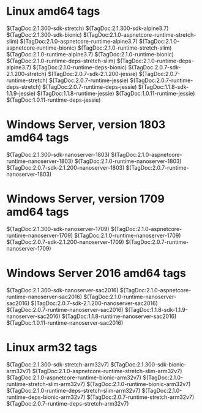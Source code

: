 # Linux amd64 tags

$(TagDoc:2.1.300-sdk-stretch)
$(TagDoc:2.1.300-sdk-alpine3.7)
$(TagDoc:2.1.300-sdk-bionic)
$(TagDoc:2.1.0-aspnetcore-runtime-stretch-slim)
$(TagDoc:2.1.0-aspnetcore-runtime-alpine3.7)
$(TagDoc:2.1.0-aspnetcore-runtime-bionic)
$(TagDoc:2.1.0-runtime-stretch-slim)
$(TagDoc:2.1.0-runtime-alpine3.7)
$(TagDoc:2.1.0-runtime-bionic)
$(TagDoc:2.1.0-runtime-deps-stretch-slim)
$(TagDoc:2.1.0-runtime-deps-alpine3.7)
$(TagDoc:2.1.0-runtime-deps-bionic)
$(TagDoc:2.0.7-sdk-2.1.200-stretch)
$(TagDoc:2.0.7-sdk-2.1.200-jessie)
$(TagDoc:2.0.7-runtime-stretch)
$(TagDoc:2.0.7-runtime-jessie)
$(TagDoc:2.0.7-runtime-deps-stretch)
$(TagDoc:2.0.7-runtime-deps-jessie)
$(TagDoc:1.1.8-sdk-1.1.9-jessie)
$(TagDoc:1.1.8-runtime-jessie)
$(TagDoc:1.0.11-runtime-jessie)
$(TagDoc:1.0.11-runtime-deps-jessie)

# Windows Server, version 1803 amd64 tags

$(TagDoc:2.1.300-sdk-nanoserver-1803)
$(TagDoc:2.1.0-aspnetcore-runtime-nanoserver-1803)
$(TagDoc:2.1.0-runtime-nanoserver-1803)
$(TagDoc:2.0.7-sdk-2.1.200-nanoserver-1803)
$(TagDoc:2.0.7-runtime-nanoserver-1803)

# Windows Server, version 1709 amd64 tags

$(TagDoc:2.1.300-sdk-nanoserver-1709)
$(TagDoc:2.1.0-aspnetcore-runtime-nanoserver-1709)
$(TagDoc:2.1.0-runtime-nanoserver-1709)
$(TagDoc:2.0.7-sdk-2.1.200-nanoserver-1709)
$(TagDoc:2.0.7-runtime-nanoserver-1709)

# Windows Server 2016 amd64 tags

$(TagDoc:2.1.300-sdk-nanoserver-sac2016)
$(TagDoc:2.1.0-aspnetcore-runtime-nanoserver-sac2016)
$(TagDoc:2.1.0-runtime-nanoserver-sac2016)
$(TagDoc:2.0.7-sdk-2.1.200-nanoserver-sac2016)
$(TagDoc:2.0.7-runtime-nanoserver-sac2016)
$(TagDoc:1.1.8-sdk-1.1.9-nanoserver-sac2016)
$(TagDoc:1.1.8-runtime-nanoserver-sac2016)
$(TagDoc:1.0.11-runtime-nanoserver-sac2016)

# Linux arm32 tags

$(TagDoc:2.1.300-sdk-stretch-arm32v7)
$(TagDoc:2.1.300-sdk-bionic-arm32v7)
$(TagDoc:2.1.0-aspnetcore-runtime-stretch-slim-arm32v7)
$(TagDoc:2.1.0-aspnetcore-runtime-bionic-arm32v7)
$(TagDoc:2.1.0-runtime-stretch-slim-arm32v7)
$(TagDoc:2.1.0-runtime-bionic-arm32v7)
$(TagDoc:2.1.0-runtime-deps-stretch-slim-arm32v7)
$(TagDoc:2.1.0-runtime-deps-bionic-arm32v7)
$(TagDoc:2.0.7-runtime-stretch-arm32v7)
$(TagDoc:2.0.7-runtime-deps-stretch-arm32v7)

